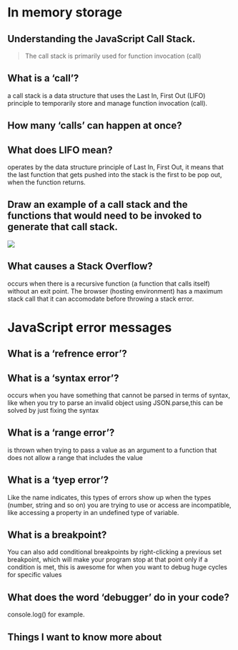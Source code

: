 # In memory storage

## Understanding the JavaScript Call Stack.

> The call stack is primarily
> used for function invocation (call)
## What is a ‘call’?

 a call stack is a data structure that uses the Last In, First Out (LIFO) principle to temporarily store and manage function invocation (call).

## How many ‘calls’ can happen at once?


## What does LIFO mean?

operates by the data structure principle of Last In, First Out, it means that the last function that gets pushed into the stack is the first to be pop out, when the function returns.

## Draw an example of a call stack and the functions that would need to be invoked to generate that call stack.

![]([https://miro.medium.com/max/437/1*rLV0q6if8Drx1PbrncybXw.png])

## What causes a Stack Overflow?

occurs when there is a recursive function (a function that calls itself) without an exit point. The browser (hosting environment) has a maximum stack call that it can accomodate before throwing a stack error.

# JavaScript error messages

## What is a ‘refrence error’?

## What is a ‘syntax error’?

occurs when you have something that cannot be parsed in terms of syntax, like when you try to parse an invalid object using JSON.parse,this can be solved by just fixing the syntax

## What is a ‘range error’?

is thrown when trying to pass a value as an argument to a function that does not allow a range that includes the value

## What is a ‘tyep error’?

Like the name indicates, this types of errors show up when the types (number, string and so on) you are trying to use or access are incompatible, like accessing a property in an undefined type of variable.

## What is a breakpoint?

You can also add conditional breakpoints by right-clicking a previous set breakpoint, which will make your program stop at that point only if a condition is met, this is awesome for when you want to debug huge cycles for specific values

## What does the word ‘debugger’ do in your code?

console.log() for example.

##  Things I want to know more about
